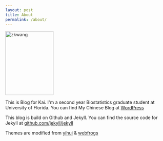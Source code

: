 ```yaml
---
layout: post
title: About
permalink: /about/
---
```


<p><img src="https://github.com/zkwang2014/zkwang2014.github.io/raw/master/about/photo_1024.jpg" width = "150" height = "200" title="zkwang" align="center" /></p> 

This is Blog for Kai. I'm a second year Biostatistics graduate student at University of Florida. 
You can find My Chinese Blog at [WordPress](https://zkwang2014.wordpress.com/)

This blog is build on Github and Jekyll. You can find the source code for Jekyll at [github.com/jekyll/jekyll](https://github.com/jekyll/jekyll)

Themes are modified from [yihui](https://github.com/yihui) & [webfrogs](https://github.com/webfrogs)
